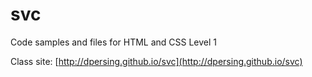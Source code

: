 svc
===

Code samples and files for HTML and CSS Level 1

Class site: [http://dpersing.github.io/svc](http://dpersing.github.io/svc)